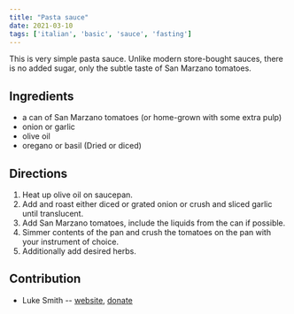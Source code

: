 ```yaml
---
title: "Pasta sauce"
date: 2021-03-10
tags: ['italian', 'basic', 'sauce', 'fasting']
---
```


This is very simple pasta sauce.
Unlike modern store-bought sauces, there is no added sugar, only the subtle taste of San Marzano tomatoes.

## Ingredients

- a can of San Marzano tomatoes (or home-grown with some extra pulp)
- onion or garlic
- olive oil
- oregano or basil (Dried or diced)

## Directions

1. Heat up olive oil on saucepan.
2. Add and roast either diced or grated onion or crush and sliced garlic until translucent.
3. Add San Marzano tomatoes, include the liquids from the can if possible.
4. Simmer contents of the pan and crush the tomatoes on the pan with your instrument of choice.
5. Additionally add desired herbs.

## Contribution

- Luke Smith -- [website](https://lukesmith.xyz), [donate](https://lukesmith.xyz/donate)
